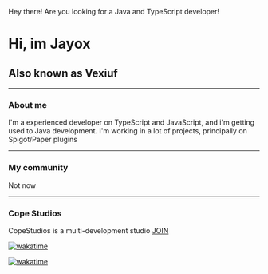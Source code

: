 Hey there! Are you looking for a Java and TypeScript developer!
# Hi, im Jayox
## Also known as Vexiuf

---
### About me
I'm a experienced developer on TypeScript and JavaScript, and i'm getting used to Java development.
I'm working in a lot of projects, principally on Spigot/Paper plugins

---
### My community
Not now

---
### Cope Studios
CopeStudios is a multi-development studio
[JOIN](https://discord.gg/6bExtykY87)

[![wakatime](https://wakatime.com/share/@018c6f38-2a48-4fff-91d1-4c472c18465d/aa27f8a4-6258-4db9-9675-262aa532be3b.png)](https://wakatime.com/)

[![wakatime](https://wakatime.com/badge/user/018c6f38-2a48-4fff-91d1-4c472c18465d/project/018c6f39-7501-4af4-a985-778446c00379.svg)](https://wakatime.com/badge/user/018c6f38-2a48-4fff-91d1-4c472c18465d/project/018c6f39-7501-4af4-a985-778446c00379)
